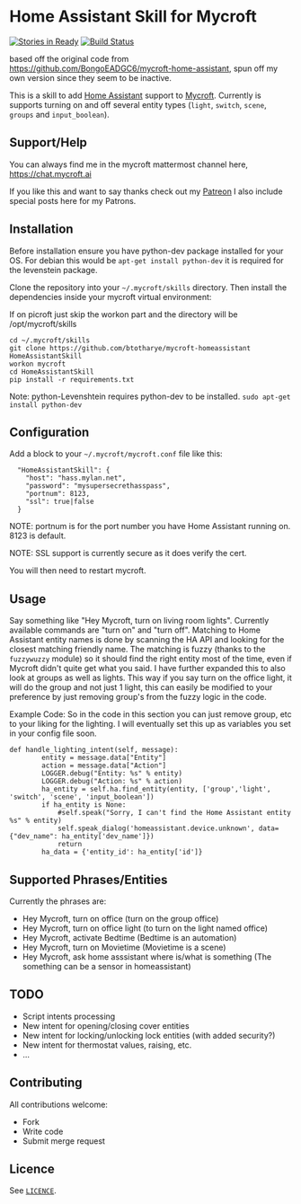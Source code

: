 # Home Assistant Skill for Mycroft

[![Stories in Ready](https://badge.waffle.io/btotharye/mycroft-homeassistant.svg?label=ready&title=Ready)](http://waffle.io/btotharye/mycroft-homeassistant) [![Build Status](https://travis-ci.org/btotharye/mycroft-homeassistant.svg?branch=master)](https://travis-ci.org/btotharye/mycroft-homeassistant)

based off the original code from https://github.com/BongoEADGC6/mycroft-home-assistant, spun off my own version since they seem to be inactive.

This is a skill to add [Home Assistant](https://home-assistant.io) support to
[Mycroft](https://mycroft.ai). Currently is supports turning on and off several
entity types (`light`, `switch`, `scene`, `groups` and `input_boolean`).

## Support/Help
You can always find me in the mycroft mattermost channel here, https://chat.mycroft.ai

If you like this and want to say thanks check out my [Patreon](https://www.patreon.com/Geekedoutsol) I also include special posts here for my Patrons.

## Installation
Before installation ensure you have python-dev package installed for your OS.  For debian this would be `apt-get install python-dev` it is required for the levenstein package.

Clone the repository into your `~/.mycroft/skills` directory. Then install the
dependencies inside your mycroft virtual environment:

If on picroft just skip the workon part and the directory will be /opt/mycroft/skills

```
cd ~/.mycroft/skills
git clone https://github.com/btotharye/mycroft-homeassistant HomeAssistantSkill
workon mycroft
cd HomeAssistantSkill
pip install -r requirements.txt
```
Note: python-Levenshtein requires python-dev to be installed.
```sudo apt-get install python-dev```


## Configuration

Add a block to your `~/.mycroft/mycroft.conf` file like this:

```
  "HomeAssistantSkill": {
    "host": "hass.mylan.net",
    "password": "mysupersecrethasspass",
    "portnum": 8123,
    "ssl": true|false
  }
```

NOTE: portnum is for the port number you have Home Assistant running on. 8123 is default.

NOTE: SSL support is currently secure as it does verify the cert.

You will then need to restart mycroft.

## Usage

Say something like "Hey Mycroft, turn on living room lights". Currently available commands
are "turn on" and "turn off". Matching to Home Assistant entity names is done by scanning
the HA API and looking for the closest matching friendly name. The matching is fuzzy (thanks
to the `fuzzywuzzy` module) so it should find the right entity most of the time, even if Mycroft
didn't quite get what you said.  I have further expanded this to also look at groups as well as lights.  This way if you say turn on the office light, it will do the group and not just 1 light, this can easily be modified to your preference by just removing group's from the fuzzy logic in the code.


Example Code:
So in the code in this section you can just remove group, etc to your liking for the lighting.  I will eventually set this up as variables you set in your config file soon.

```
def handle_lighting_intent(self, message):
        entity = message.data["Entity"]
        action = message.data["Action"]
        LOGGER.debug("Entity: %s" % entity)
        LOGGER.debug("Action: %s" % action)
        ha_entity = self.ha.find_entity(entity, ['group','light', 'switch', 'scene', 'input_boolean'])
        if ha_entity is None:
            #self.speak("Sorry, I can't find the Home Assistant entity %s" % entity)
            self.speak_dialog('homeassistant.device.unknown', data={"dev_name": ha_entity['dev_name']})
            return
        ha_data = {'entity_id': ha_entity['id']}
```


## Supported Phrases/Entities
Currently the phrases are:
* Hey Mycroft, turn on office (turn on the group office)
* Hey Mycroft, turn on office light (to turn on the light named office)
* Hey Mycroft, activate Bedtime (Bedtime is an automation)
* Hey Mycroft, turn on Movietime (Movietime is a scene)
* Hey Mycroft, ask home asssistant where is/what is something (The something can be a sensor in homeassistant)



## TODO
 * Script intents processing
 * New intent for opening/closing cover entities
 * New intent for locking/unlocking lock entities (with added security?)
 * New intent for thermostat values, raising, etc.
 * ...

## Contributing

All contributions welcome:

 * Fork
 * Write code
 * Submit merge request

## Licence

See [`LICENCE`](https://gitlab.com/robconnolly/mycroft-home-assistant/blob/master/LICENSE).
